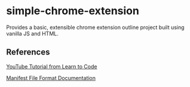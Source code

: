 # simple-chrome-extension
Provides a basic, extensible chrome extension outline project built using vanilla JS and HTML.

## References

[YouTube Tutorial from Learn to Code](https://www.youtube.com/watch?v=GGi7Brsf7js)

[Manifest File Format Documentation](https://developer.chrome.com/docs/extensions/reference/manifest)


